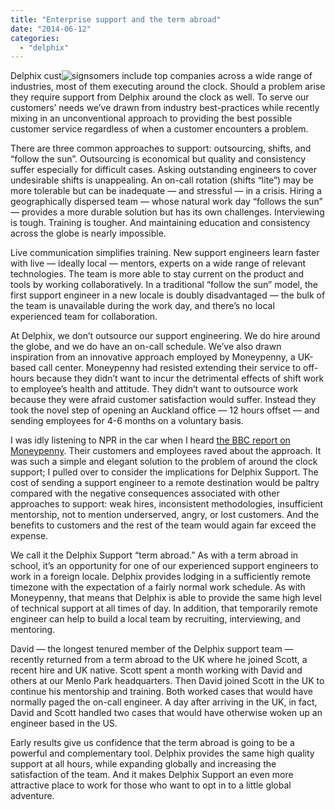 ```yaml
---
title: "Enterprise support and the term abroad"
date: "2014-06-12"
categories: 
  - "delphix"
---
```


Delphix cust![signs](images/signs.jpeg)omers include top companies across a wide range of industries, most of them executing around the clock. Should a problem arise they require support from Delphix around the clock as well. To serve our customers’ needs we’ve drawn from industry best-practices while recently mixing in an unconventional approach to providing the best possible customer service regardless of when a customer encounters a problem.

There are three common approaches to support: outsourcing, shifts, and “follow the sun”. Outsourcing is economical but quality and consistency suffer especially for difficult cases. Asking outstanding engineers to cover undesirable shifts is unappealing. An on-call rotation (shifts “lite”) may be more tolerable but can be inadequate — and stressful — in a crisis. Hiring a geographically dispersed team — whose natural work day “follows the sun” — provides a more durable solution but has its own challenges. Interviewing is tough. Training is tougher. And maintaining education and consistency across the globe is nearly impossible.

Live communication simplifies training. New support engineers learn faster with live — ideally local — mentors, experts on a wide range of relevant technologies. The team is more able to stay current on the product and tools by working collaboratively. In a traditional “follow the sun” model, the first support engineer in a new locale is doubly disadvantaged — the bulk of the team is unavailable during the work day, and there’s no local experienced team for collaboration.

At Delphix, we don’t outsource our support engineering. We do hire around the globe, and we do have an on-call schedule. We’ve also drawn inspiration from an innovative approach employed by Moneypenny, a UK-based call center. Moneypenny had resisted extending their service to off-hours because they didn’t want to incur the detrimental effects of shift work to employee’s health and attitude. They didn’t want to outsource work because they were afraid customer satisfaction would suffer. Instead they took the novel step of opening an Auckland office — 12 hours offset — and sending employees for 4-6 months on a voluntary basis.

I was idly listening to NPR in the car when I heard [the BBC report on Moneypenny](http://www.bbc.com/news/uk-wales-north-east-wales-22370334). Their customers and employees raved about the approach. It was such a simple and elegant solution to the problem of around the clock support; I pulled over to consider the implications for Delphix Support. The cost of sending a support engineer to a remote destination would be paltry compared with the negative consequences associated with other approaches to support: weak hires, inconsistent methodologies, insufficient mentorship, not to mention underserved, angry, or lost customers. And the benefits to customers and the rest of the team would again far exceed the expense.

We call it the Delphix Support “term abroad.” As with a term abroad in school, it’s an opportunity for one of our experienced support engineers to work in a foreign locale. Delphix provides lodging in a sufficiently remote timezone with the expectation of a fairly normal work schedule. As with Moneypenny, that means that Delphix is able to provide the same high level of technical support at all times of day. In addition, that temporarily remote engineer can help to build a local team by recruiting, interviewing, and mentoring.

David — the longest tenured member of the Delphix support team — recently returned from a term abroad to the UK where he joined Scott, a recent hire and UK native. Scott spent a month working with David and others at our Menlo Park headquarters. Then David joined Scott in the UK to continue his mentorship and training. Both worked cases that would have normally paged the on-call engineer. A day after arriving in the UK, in fact, David and Scott handled two cases that would have otherwise woken up an engineer based in the US.

Early results give us confidence that the term abroad is going to be a powerful and complementary tool. Delphix provides the same high quality support at all hours, while expanding globally and increasing the satisfaction of the team. And it makes Delphix Support an even more attractive place to work for those who want to opt in to a little global adventure.
